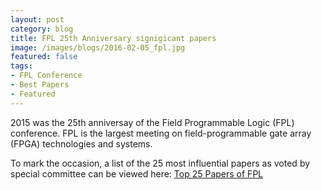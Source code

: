```yaml
---
layout: post
category: blog
title: FPL 25th Anniversary signigicant papers
image: /images/blogs/2016-02-05_fpl.jpg
featured: false
tags:
- FPL Conference
- Best Papers
- Featured
---
```


2015 was the 25th anniversay of the Field Programmable Logic (FPL) conference.
FPL is the largest meeting on field-programmable gate array (FPGA) technologies and systems.

To mark the occasion, a list of the 25 most influential papers as voted by special committee can be viewed here: [Top 25 Papers of FPL](http://www.fpl2015.org/?page=sig_papers)
